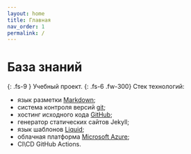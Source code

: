 ```yaml
---
layout: home
title: Главная
nav_order: 1
permalink: /
---
```

# База знаний
{: .fs-9 }
Учебный проект.
{: .fs-6 .fw-300}
Стек технологий:
 - язык разметки [Markdown](https://daringfireball.net/projects/markdown);
 - система контроля версий [git](https://git-scm.com);
 - хостинг исходного кода [GitHub](https://github.com);
 - генератор статических сайтов Jekyll;
 - язык шаблонов [Liquid](https://shopify.github.io/liquid/);
 - облачная платформа [Microsoft Azure](https://azure.microsoft.com);
 - CI\CD GitHub Actions.



